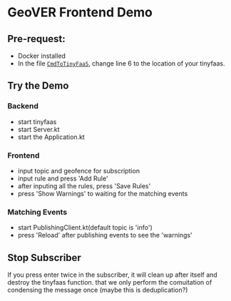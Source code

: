 # GeoVER Frontend Demo

## Pre-request:
- Docker installed
- In the file [`CmdToTinyFaaS`](../geover/CmdToTinyFaaS.kt), change line 6 to the location of your tinyfaas.

## Try the Demo

### Backend
- start tinyfaas
- start Server.kt
- start the Application.kt

### Frontend
- input topic and geofence for subscription
- input rule and press 'Add Rule'
- after inputing all the rules, press 'Save Rules'
- press 'Show Warnings' to waiting for the matching events

### Matching Events
- start PublishingClient.kt(default topic is 'info')
- press 'Reload' after publishing events to see the 'warnings'

## Stop Subscriber
If you press enter twice in the subscriber, it will clean up after itself and destroy the tinyfaas function.
that we only perform the comuitation of condensing the message once (maybe this is deduplication?)